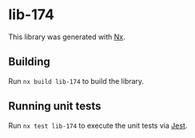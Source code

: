# lib-174

This library was generated with [Nx](https://nx.dev).

## Building

Run `nx build lib-174` to build the library.

## Running unit tests

Run `nx test lib-174` to execute the unit tests via [Jest](https://jestjs.io).
